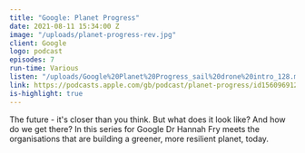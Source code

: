 ```yaml
---
title: "Google: Planet Progress"
date: 2021-08-11 15:34:00 Z
image: "/uploads/planet-progress-rev.jpg"
client: Google
logo: podcast
episodes: 7
run-time: Various
listen: "/uploads/Google%20Planet%20Progress_sail%20drone%20intro_128.mp3"
link: https://podcasts.apple.com/gb/podcast/planet-progress/id1560969127
is-highlight: true
---
```


The future - it's closer than you think. But what does it look like? And how do we get there? In this series for Google Dr Hannah Fry meets the organisations that are building a greener, more resilient planet, today.
